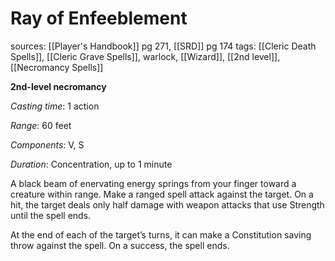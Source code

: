 # Ray of Enfeeblement
sources: [[Player's Handbook]] pg 271, [[SRD]] pg 174
tags: [[Cleric Death Spells]], [[Cleric Grave Spells]], warlock, [[Wizard]], [[2nd level]], [[Necromancy Spells]]

**2nd-level necromancy**

*Casting time*: 1 action

*Range*: 60 feet

*Components*: V, S

*Duration*: Concentration, up to 1 minute

A black beam of enervating energy springs from your finger toward a creature within range. Make a ranged spell attack against the target. On a hit, the target deals only half damage with weapon attacks that use Strength until the spell ends.

At the end of each of the target’s turns, it can make a Constitution saving throw against the spell. On a success, the spell ends.
